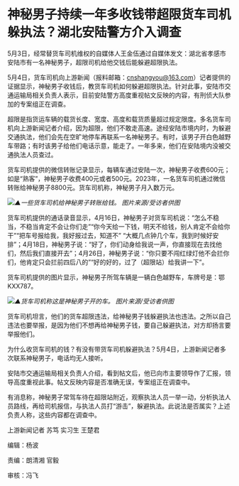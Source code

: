 # 神秘男子持续一年多收钱带超限货车司机躲执法？湖北安陆警方介入调查

5月3日，经常替货车司机维权的自媒体人王金伍通过自媒体发文：湖北省孝感市安陆市有一名神秘男子，超限司机给他交钱后能躲避超限执法。

5月4日，货车司机向上游新闻（报料邮箱：cnshangyou@163.com）记者提供的证据显示，神秘男子收钱后，教货车司机如何躲避超限执法。针对此事，安陆市交通运输局相关负责人表示，目前安陆警方高度重视帖文反映的内容，有刑侦大队参加的专案组正在调查。

超限是指货运车辆的载货长度、宽度、高度和载货质量超过规定限度。多名货车司机向上游新闻记者介绍，因为超限，他们不敢走高速。途经安陆市境内时，为躲避交通执法，他们会先在空旷地停车再联系一名神秘男子。有时，该男子开白色越野车带路；有时该男子给他们电话示意，能走了。一年多来，他们在安陆境内没被交通执法人员查过。

货车司机提供的微信转账记录显示，每辆车通过安陆一次，神秘男子收费600元；如是“熟客”，神秘男子收费400元或者500元。2023年，一名货车司机通过微信转账给神秘男子8800元。货车司机称，神秘男子月入数万元。

![](https://inews.gtimg.com/om_bt/O1jVmP1ZTobRPBOYWFKnR42mC9PQMskK_n1LPEsbCT7w8AA/1000)_▲一些货车司机给神秘男子转账给钱。
图片来源/受访者供图_

货车司机提供的通话录音显示，4月16日，神秘男子对货车司机说：“怎么不稳当，不稳当肯定不会让你们走”“你今天给一下钱，明天不给钱，别人肯定不会给你干”“把车号报给我，我好报过去，知道不”
“大概几点钟几个车，我到时候好安排”；4月18日，神秘男子说：“好了，你们动身给我说一声，你直接现在去找他们，然后我们直接开去”；4月26日，神秘男子说：“你只要不闯红绿灯他不会拦你们，他肯定只会拦前四后八的”“好的好的，过了（超限站）给我讲一下”。

货车司机提供的图片显示，神秘男子所驾车辆是一辆白色越野车，车牌号是：鄂KXX787。

![](https://inews.gtimg.com/om_bt/O-l9Hv_968nL8lmlsVHFm90sBjTRbtSoNtYBSAynnyR20AA/1000)_▲货车司机称这是神秘男子开的车。
图片来源/受访者供图_

货车司机坦言，他们的货车超限违法，给神秘男子钱躲避执法也违法。之所以自己违法也要举报，是因为他们不想再给神秘男子钱，要自己躲避执法，对方却扬言要举报他们。

为什么收货车司机的钱？有没有带货车司机躲避执法？5月4日，上游新闻记者多次联系神秘男子，电话均无人接听。

安陆市交通运输局相关负责人介绍，看到帖文后，他已向市主要领导作了汇报，领导高度重视此事。帖文反映内容是否准确无误，专案组正在调查中。

有消息称，神秘男子常驾车待在超限站附近，观察执法人员一举一动，分析执法人员路线，再给司机报信，与执法人员打“游击”，躲避执法。此说法是否属实？上述负责人称，这些内容都在调查中。

上游新闻记者 苏笃 实习生 王楚君

编辑：杨波

责编：朗清湘 官毅

审核：冯飞

